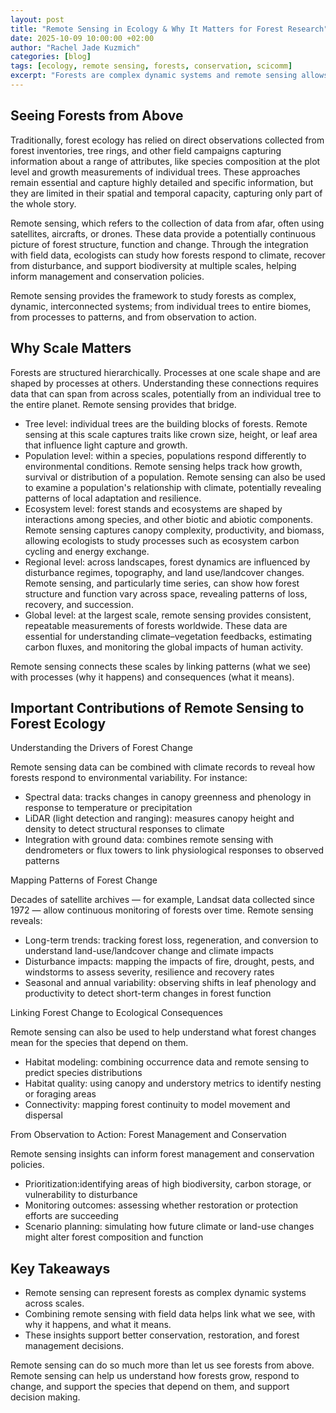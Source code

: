 ```yaml
---
layout: post
title: "Remote Sensing in Ecology & Why It Matters for Forest Research"
date: 2025-10-09 10:00:00 +02:00
author: "Rachel Jade Kuzmich"
categories: [blog]
tags: [ecology, remote sensing, forests, conservation, scicomm]
excerpt: "Forests are complex dynamic systems and remote sensing allows us to observe and understand forests and change across scales simultaneously — from tree-level to global changes."
---
```


## Seeing Forests from Above

Traditionally, forest ecology has relied on direct observations collected from forest inventories, tree rings, and other field campaigns capturing information about a range of attributes, like species composition at the plot level and growth measurements of individual trees. These approaches remain essential and capture highly detailed and specific information, but they are limited in their spatial and temporal capacity, capturing only part of the whole story.  

Remote sensing, which refers to the collection of data from afar, often using satellites, aircrafts, or drones. These data provide a potentially continuous picture of forest structure, function and change. Through the integration with field data, ecologists can study how forests respond to climate, recover from disturbance, and support biodiversity at multiple scales, helping inform management and conservation policies.

Remote sensing provides the framework to study forests as complex, dynamic, interconnected systems; from individual trees to entire biomes, from processes to patterns, and from observation to action.


## Why Scale Matters

Forests are structured hierarchically. Processes at one scale shape and are shaped by processes at others. Understanding these connections requires data that can span from across scales, potentially from an individual tree to the entire planet. Remote sensing provides that bridge.

- Tree level: individual trees are the building blocks of forests. Remote sensing at this scale captures traits like crown size, height, or leaf area that influence light capture and growth.
- Population level: within a species, populations respond differently to environmental conditions. Remote sensing helps track how growth, survival or distribution of a population. Remote sensing can also be used to examine a population's relationship with climate, potentially revealing patterns of local adaptation and resilience.
- Ecosystem level: forest stands and ecosystems are shaped by interactions among species, and other biotic and abiotic components. Remote sensing captures canopy complexity, productivity, and biomass, allowing ecologists to study processes such as ecosystem carbon cycling and energy exchange.
- Regional level: across landscapes, forest dynamics are influenced by disturbance regimes, topography, and land use/landcover changes. Remote sensing, and particularly time series, can show how forest structure and function vary across space, revealing patterns of loss, recovery, and succession.
- Global level: at the largest scale, remote sensing provides consistent, repeatable measurements of forests worldwide. These data are essential for understanding climate–vegetation feedbacks, estimating carbon fluxes, and monitoring the global impacts of human activity.

Remote sensing connects these scales by linking patterns (what we see) with processes (why it happens) and consequences (what it means). 


## Important Contributions of Remote Sensing to Forest Ecology

Understanding the Drivers of Forest Change

Remote sensing data can be combined with climate records to reveal how forests respond to environmental variability. For instance:

- Spectral data: tracks changes in canopy greenness and phenology in response to temperature or precipitation
- LiDAR (light detection and ranging): measures canopy height and density to detect structural responses to climate
- Integration with ground data: combines remote sensing with dendrometers or flux towers to link physiological responses to observed patterns


Mapping Patterns of Forest Change

Decades of satellite archives — for example, Landsat data collected since 1972 — allow continuous monitoring of forests over time. Remote sensing reveals:

- Long-term trends: tracking forest loss, regeneration, and conversion to understand land-use/landcover change and climate impacts
- Disturbance impacts: mapping the impacts of fire, drought, pests, and windstorms to assess severity, resilience and recovery rates
- Seasonal and annual variability: observing shifts in leaf phenology and productivity to detect short-term changes in forest function


Linking Forest Change to Ecological Consequences

Remote sensing can also be used to help understand what forest changes mean for the species that depend on them.  

- Habitat modeling: combining occurrence data and remote sensing to predict species distributions
- Habitat quality: using canopy and understory metrics to identify nesting or foraging areas
- Connectivity: mapping forest continuity to model movement and dispersal


From Observation to Action: Forest Management and Conservation

Remote sensing insights can inform forest management and conservation policies.

- Prioritization:identifying areas of high biodiversity, carbon storage, or vulnerability to disturbance 
- Monitoring outcomes: assessing whether restoration or protection efforts are succeeding
- Scenario planning: simulating how future climate or land-use changes might alter forest composition and function


## Key Takeaways

- Remote sensing can represent forests as complex dynamic systems across scales.  
- Combining remote sensing with field data helps link what we see, with why it happens, and what it means.  
- These insights support better conservation, restoration, and forest management decisions.  

Remote sensing can do so much more than let us see forests from above. Remote sensing can help us understand how forests grow, respond to change, and support the species that depend on them, and support decision making.
